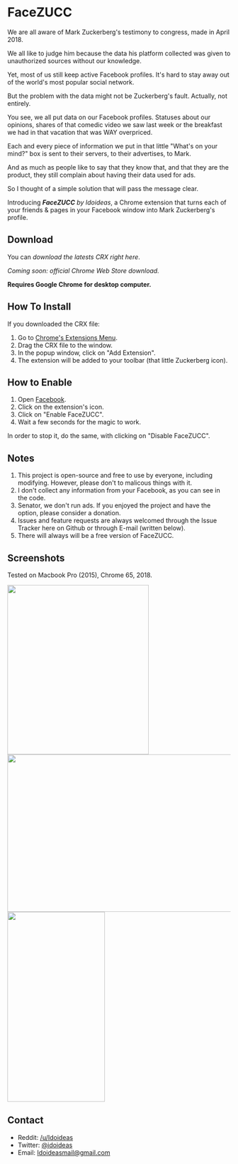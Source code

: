# FaceZUCC

We are all aware of Mark Zuckerberg's testimony to congress, made in April 2018.

We all like to judge him because the data his platform collected was given to unauthorized sources without our knowledge.

Yet, most of us still keep active Facebook profiles. It's hard to stay away out of the world's most popular social network.

But the problem with the data might not be Zuckerberg's fault. Actually, not entirely.

You see, we all put data on our Facebook profiles. Statuses about our opinions, shares of that comedic video we saw last week or the breakfast we had in that vacation that was WAY overpriced.

Each and every piece of information we put in that little "What's on your mind?" box is sent to their servers, to their advertises, to Mark.

And as much as people like to say that they know that, and that they are the product, they still complain about having their data used for ads.

So I thought of a simple solution that will pass the message clear.

Introducing ***FaceZUCC*** *by Idoideas*, a Chrome extension that turns each of your friends & pages in your Facebook window into Mark Zuckerberg's profile. 

## Download

You can *download the latests CRX right here*.

*Coming soon: official Chrome Web Store download.*

**Requires Google Chrome for desktop computer.**

## How To Install

If you downloaded the CRX file:
1. Go to [Chrome's Extensions Menu](chrome://extensions/).
2. Drag the CRX file to the window.
3. In the popup window, click on "Add Extension".
4. The extension will be added to your toolbar (that little Zuckerberg icon).

## How to Enable

1. Open [Facebook](https://www.facebook.com/).
2. Click on the extension's icon.
3. Click on "Enable FaceZUCC".
4. Wait a few seconds for the magic to work.

In order to stop it, do the same, with clicking on "Disable FaceZUCC".

## Notes

1. This project is open-source and free to use by everyone, including modifying. However, please don't to malicous things with it.
2. I don't collect any information from your Facebook, as you can see in the code.
3. Senator, we don't run ads. If you enjoyed the project and have the option, please consider a donation.
4. Issues and feature requests are always welcomed through the Issue Tracker here on Github or through E-mail (written below).
5. There will always will be a free version of FaceZUCC.

## Screenshots

Tested on Macbook Pro (2015), Chrome 65, 2018.

<img src="https://i.imgur.com/rlI93Wl.png" width="319" height="382">
<img src="https://i.imgur.com/yyYooQ9.png" width="532" height="355">
<img src="https://i.imgur.com/oDxSpJI.png" width="220" height="428">

## Contact

* Reddit: [/u/Idoideas](https://www.reddit.com/user/idoideas)
* Twitter: [@idoideas](https://www.twitter.com/idoideas)
* Email: Idoideasmail@gmail.com
